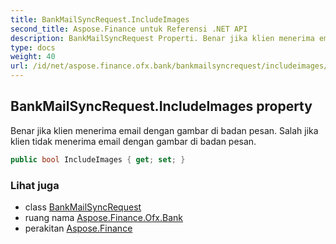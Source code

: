 ```yaml
---
title: BankMailSyncRequest.IncludeImages
second_title: Aspose.Finance untuk Referensi .NET API
description: BankMailSyncRequest Properti. Benar jika klien menerima email dengan gambar di badan pesan. Salah jika klien tidak menerima email dengan gambar di badan pesan.
type: docs
weight: 40
url: /id/net/aspose.finance.ofx.bank/bankmailsyncrequest/includeimages/
---
```

## BankMailSyncRequest.IncludeImages property

Benar jika klien menerima email dengan gambar di badan pesan. Salah jika klien tidak menerima email dengan gambar di badan pesan.

```csharp
public bool IncludeImages { get; set; }
```

### Lihat juga

* class [BankMailSyncRequest](../)
* ruang nama [Aspose.Finance.Ofx.Bank](../../bankmailsyncrequest/)
* perakitan [Aspose.Finance](../../../)



